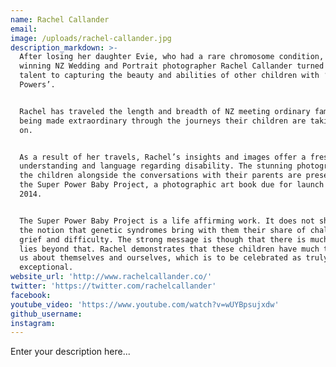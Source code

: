 ```yaml
---
name: Rachel Callander
email:
image: /uploads/rachel-callander.jpg
description_markdown: >-
  After losing her daughter Evie, who had a rare chromosome condition, award
  winning NZ Wedding and Portrait photographer Rachel Callander turned her
  talent to capturing the beauty and abilities of other children with ‘Super
  Powers’.


  Rachel has traveled the length and breadth of NZ meeting ordinary families
  being made extraordinary through the journeys their children are taking them
  on.


  As a result of her travels, Rachel’s insights and images offer a fresh
  understanding and language regarding disability. The stunning photographs of
  the children alongside the conversations with their parents are presented in
  the Super Power Baby Project, a photographic art book due for launch in August
  2014.


  The Super Power Baby Project is a life affirming work. It does not shy from
  the notion that genetic syndromes bring with them their share of challenge,
  grief and difficulty. The strong message is though that there is much that
  lies beyond that. Rachel demonstrates that these children have much to teach
  us about themselves and ourselves, which is to be celebrated as truly
  exceptional.
website_url: 'http://www.rachelcallander.co/'
twitter: 'https://twitter.com/rachelcallander'
facebook:
youtube_video: 'https://www.youtube.com/watch?v=wUYBpsujxdw'
github_username:
instagram:
---
```


Enter your description here...
